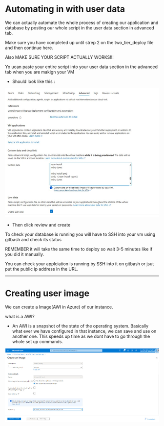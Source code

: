 # Automating in with user data

We can actually automate the whole process of creating our application and database by posting our whole script in the user data section in advanced tab. 

Make sure you have completed up until strep 2 on the two_tier_deploy file and then continue here.

Also MAKE SURE YOUR SCRIPT ACTUALLY WORKS!!!

Yo ucan paste your entire script into your user data section in the advanced tab when you are makign your VM

* Should look like this : 


![](images/888.jpg)


* Then click review and create

To check your database is running you will have to SSH into your vm using gitbash and check its status 

REMEMBER it will take the same time to deploy so wait 3-5 minutes like if you did it manually. 

You can check your applciation is running by SSH into it on gitbash or jsut put the public ip address in the URL.

*******************************************

# Creating user image 

We can create a Image(AWI in Azure) of our instance. 

what is a AWI? 
* An AWI is a snapshot of the state of the operating system. Basically what ever we have configured in that instance, we can save and use on another one. This speeds up time as we dont have to go through the whole set up commands. 
  
![](/Two_Tier_deploy/images/1212.jpg)